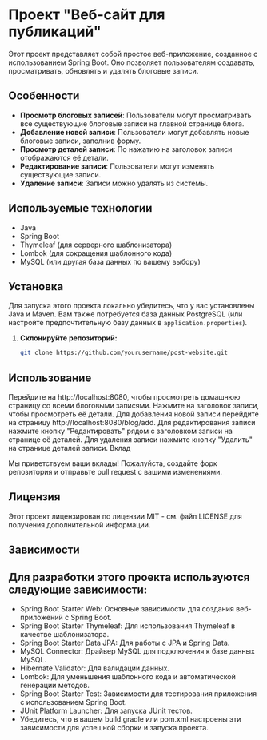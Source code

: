 # Проект "Веб-сайт для публикаций"

Этот проект представляет собой простое веб-приложение, созданное с использованием Spring Boot. Оно позволяет пользователям создавать, просматривать, обновлять и удалять блоговые записи.

## Особенности

- **Просмотр блоговых записей**: Пользователи могут просматривать все существующие блоговые записи на главной странице блога.
- **Добавление новой записи**: Пользователи могут добавлять новые блоговые записи, заполнив форму.
- **Просмотр деталей записи**: По нажатию на заголовок записи отображаются её детали.
- **Редактирование записи**: Пользователи могут изменять существующие записи.
- **Удаление записи**: Записи можно удалять из системы.

## Используемые технологии

- Java
- Spring Boot
- Thymeleaf (для серверного шаблонизатора)
- Lombok (для сокращения шаблонного кода)
- MySQL (или другая база данных по вашему выбору)

## Установка

Для запуска этого проекта локально убедитесь, что у вас установлены Java и Maven. Вам также потребуется база данных PostgreSQL (или настройте предпочтительную базу данных в `application.properties`).

1. **Склонируйте репозиторий:**

   ```bash
   git clone https://github.com/yourusername/post-website.git

## Использование

Перейдите на http://localhost:8080, чтобы просмотреть домашнюю страницу со всеми блоговыми записями.
Нажмите на заголовок записи, чтобы просмотреть её детали.
Для добавления новой записи перейдите на страницу http://localhost:8080/blog/add.
Для редактирования записи нажмите кнопку "Редактировать" рядом с заголовком записи на странице её деталей.
Для удаления записи нажмите кнопку "Удалить" на странице деталей записи.
Вклад

Мы приветствуем ваши вклады! Пожалуйста, создайте форк репозитория и отправьте pull request с вашими изменениями.

## Лицензия

Этот проект лицензирован по лицензии MIT - см. файл LICENSE для получения дополнительной информации.

## Зависимости

## Для разработки этого проекта используются следующие зависимости:

- Spring Boot Starter Web: Основные зависимости для создания веб-приложений с Spring Boot.
- Spring Boot Starter Thymeleaf: Для использования Thymeleaf в качестве шаблонизатора.
- Spring Boot Starter Data JPA: Для работы с JPA и Spring Data.
- MySQL Connector: Драйвер MySQL для подключения к базе данных MySQL.
- Hibernate Validator: Для валидации данных.
- Lombok: Для уменьшения шаблонного кода и автоматической генерации методов.
- Spring Boot Starter Test: Зависимости для тестирования приложения с использованием Spring Boot.
- JUnit Platform Launcher: Для запуска JUnit тестов.
- Убедитесь, что в вашем build.gradle или pom.xml настроены эти зависимости для успешной сборки и запуска проекта.
